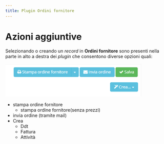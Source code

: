 ```yaml
---
title: Plugin Ordini fornitore
---
```


# Azioni aggiuntive

Selezionando o creando un _record_ in **Ordini fornitore** sono presenti nella parte in alto a destra dei _plugin_ che consentono diverse opzioni quali:

![Screenshot azioni aggiuntive ordini fornitore](../../../.gitbook/assets/PluginOrdiniFornitore.PNG)

* stampa ordine fornitore
  * stampa ordine fornitore(senza prezzi)
* invia ordine (tramite mail)
* Crea
  * Ddt
  * Fattura
  * Attività
